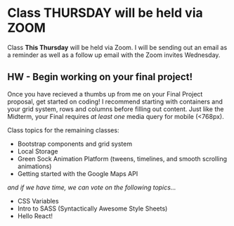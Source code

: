 # Class THURSDAY will be held via ZOOM

Class **This Thursday** will be held via Zoom. I will be sending out an email as a reminder as well as a follow up email with the Zoom invites Wednesday.

## HW - Begin working on your final project!

Once you have recieved a thumbs up from me on your Final Project proposal, get started on coding! I recommend starting with containers and your grid system, rows and columns before filling out content. Just like the Midterm, your Final requires _at least one_ media query for mobile (<768px).

Class topics for the remaining classes:

- Bootstrap components and grid system
- Local Storage
- Green Sock Animation Platform (tweens, timelines, and smooth scrolling animations)
- Getting started with the Google Maps API

_and if we have time, we can vote on the following topics..._

- CSS Variables
- Intro to SASS (Syntactically Awesome Style Sheets)
- Hello React!
